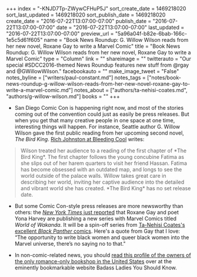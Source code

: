 +++
index = "-KNJD7Tp-ZWywCFHuP5J"
sort_create_date = 1469218020
sort_last_updated = 1469218020
sort_publish_date = 1469218020
create_date = "2016-07-22T13:07:00-07:00"
publish_date = "2016-07-22T13:07:00-07:00"
date = "2016-07-22T13:07:00-07:00"
last_updated = "2016-07-22T13:07:00-07:00"
preview_url = "5a96a04f-b82e-6bab-166c-1e5c5d61f605"
name = "Book News Roundup: G. Willow Wilson reads from her new novel, Roxane Gay to write a Marvel Comic"
title = "Book News Roundup: G. Willow Wilson reads from her new novel, Roxane Gay to write a Marvel Comic"
type = "Column"
link = ""
shareimage = ""
twitterauto = "Our special #SDCC2016-themed News Roundup features new stuff from @rgay and @GWillowWilson."
facebookauto = ""
make_image_tweet = "False"
notes_byline = ["writers/paul-constant.md"]
notes_tags = ["notes/book-news-roundup-g-willow-wilson-reads-from-her-new-novel-roxane-gay-to-write-a-marvel-comic.md"]
notes_about = ["authors/ta-nehisi-coates.md", "authors/g-willow-wilson.md"]
books = ""
+++
* San Diego Comic Con is happening right now, and most of the stories coming out of the convention could just as easily be press releases. But when you get that many creative people in one space at one time, interesting things will happen. For instance, Seattle author G. Willow Wilson gave the first public reading from her upcoming second novel, *The Bird King*. [Rich Johnston at Bleeding Cool](http://www.bleedingcool.com/2016/07/21/g-willow-wilson-reads-from-her-next-novel-the-bird-king-at-san-diego-comic-com/?utm_source=feedburner&utm_medium=feed&utm_campaign=Feed%3A+BleedingCool+%28Bleeding+Cool+Comic+News+%26+Rumors%29) writes:

<blockquote>Wilson treated her audience to a reading of the first chapter of *The Bird King*. The first chapter follows the young concubine Fatima as she slips out of her harem quarters to visit her friend Hassan. Fatima has become obsessed with an outdated map, and longs to see the world outside of the palace walls. Willow takes great care in describing her world, inviting her captive audience into the detailed and vibrant world she has created. *The Bird King* has no set release date.</blockquote>

* But some Comic Con-style press releases are more newsworthy than others: the [*New York Times* just reported](http://www.nytimes.com/2016/07/23/books/black-panther-marvel-comics-roxane-gay-ta-nehisi-coates-wakanda.html?_r=0) that Roxane Gay and poet Yona Harvey are publishing a new series with Marvel Comics titled *World of Wakanda*. It will be a spin-off series from [Ta-Nehisi Coates's excellent *Black Panther* comics](http://www.seattlereviewofbooks.com/notes/2016/04/07/thursday-comics-hangover-everybodys-talking-about-the-black-panther/). Here's a quote from Gay that I love: “The opportunity to write black women and queer black women into the Marvel universe, there’s no saying no to that."

* In non-comic-related news, you should [read this profile of the owners of the only romance-only bookshop in the United States](http://badassladiesyoushouldknow.com/post/147710787988/feminist-sex-positive-welcoming-fun-and-pink) over at the eminently bookmarkable website Badass Ladies You Should Know.